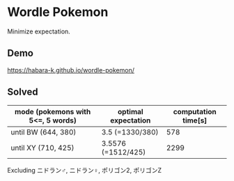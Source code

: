 # Wordle Pokemon


Minimize expectation.

## Demo

https://habara-k.github.io/wordle-pokemon/


## Solved

| mode (pokemons with 5<=, 5 words) | optimal expectation | computation time[s] |
|-----------------------------------|---------------------|---------------------|
| until BW (644, 380)               | 3.5 (=1330/380)     | 578                 |
| until XY (710, 425)               | 3.5576 (=1512/425)  | 2299                |

Excluding ニドラン♂, ニドラン♀, ポリゴン2, ポリゴンZ
